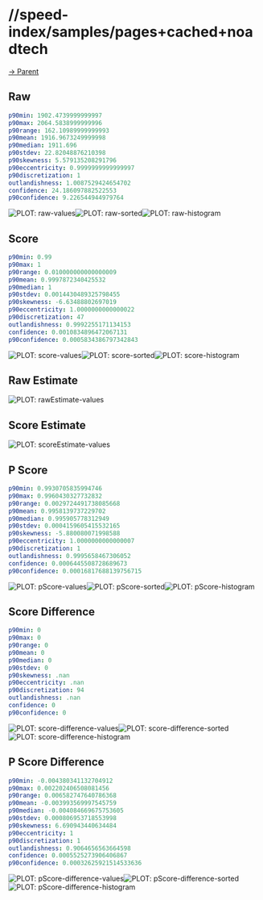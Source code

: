 
# //speed-index/samples/pages+cached+noadtech

[→ Parent](../..)


## Raw


```yaml
p90min: 1902.4739999999997
p90max: 2064.5838999999996
p90range: 162.10989999999993
p90mean: 1916.9673249999998
p90median: 1911.696
p90stdev: 22.82048876210398
p90skewness: 5.579135208291796
p90eccentricity: 0.9999999999999997
p90discretization: 1
outlandishness: 1.0087529424654702
confidence: 24.186097882522553
p90confidence: 9.226544944979764

```

![PLOT: raw-values](./raw/values.svg)![PLOT: raw-sorted](./raw/sorted.svg)![PLOT: raw-histogram](./raw/histogram.svg)
## Score


```yaml
p90min: 0.99
p90max: 1
p90range: 0.010000000000000009
p90mean: 0.9997872340425532
p90median: 1
p90stdev: 0.0014430489325798455
p90skewness: -6.63488802697019
p90eccentricity: 1.0000000000000022
p90discretization: 47
outlandishness: 0.9992255171134153
confidence: 0.0010834896472067131
p90confidence: 0.0005834386797342843

```

![PLOT: score-values](./score/values.svg)![PLOT: score-sorted](./score/sorted.svg)![PLOT: score-histogram](./score/histogram.svg)
## Raw Estimate

![PLOT: rawEstimate-values](./rawEstimate/values.svg)
## Score Estimate

![PLOT: scoreEstimate-values](./scoreEstimate/values.svg)
## P Score


```yaml
p90min: 0.9930705835994746
p90max: 0.9960430327732832
p90range: 0.0029724491738085668
p90mean: 0.9958139737229702
p90median: 0.995905778312949
p90stdev: 0.0004159605415532165
p90skewness: -5.880080071998588
p90eccentricity: 1.0000000000000007
p90discretization: 1
outlandishness: 0.9995658467306052
confidence: 0.0006445508728689673
p90confidence: 0.00016817688139756715

```

![PLOT: pScore-values](./pScore/values.svg)![PLOT: pScore-sorted](./pScore/sorted.svg)![PLOT: pScore-histogram](./pScore/histogram.svg)
## Score Difference


```yaml
p90min: 0
p90max: 0
p90range: 0
p90mean: 0
p90median: 0
p90stdev: 0
p90skewness: .nan
p90eccentricity: .nan
p90discretization: 94
outlandishness: .nan
confidence: 0
p90confidence: 0

```

![PLOT: score-difference-values](./score-difference/values.svg)![PLOT: score-difference-sorted](./score-difference/sorted.svg)![PLOT: score-difference-histogram](./score-difference/histogram.svg)
## P Score Difference


```yaml
p90min: -0.004380341132704912
p90max: 0.002202406508081456
p90range: 0.006582747640786368
p90mean: -0.003993569997545759
p90median: -0.004084669675753605
p90stdev: 0.000806953718553998
p90skewness: 6.690943440634484
p90eccentricity: 1
p90discretization: 1
outlandishness: 0.9064656563664598
confidence: 0.0005525273906406867
p90confidence: 0.00032625921514533636

```

![PLOT: pScore-difference-values](./pScore-difference/values.svg)![PLOT: pScore-difference-sorted](./pScore-difference/sorted.svg)![PLOT: pScore-difference-histogram](./pScore-difference/histogram.svg)